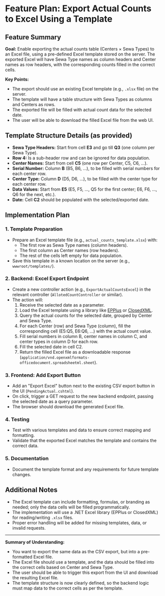 # Feature Plan: Export Actual Counts to Excel Using a Template

## Feature Summary

**Goal:**
Enable exporting the actual counts table (Centers × Sewa Types) to an Excel file, using a pre-defined Excel template stored on the server. The exported Excel will have Sewa Type names as column headers and Center names as row headers, with the corresponding counts filled in the correct cells.

**Key Points:**
- The export should use an existing Excel template (e.g., `.xlsx` file) on the server.
- The template will have a table structure with Sewa Types as columns and Centers as rows.
- The exported file will be filled with actual count data for the selected date.
- The user will be able to download the filled Excel file from the web UI.


## Template Structure Details (as provided)
- **Sewa Type Headers:** Start from cell **E3** and go till **Q3** (one column per Sewa Type).
- **Row 4:** Is a sub-header row and can be ignored for data population.
- **Center Names:** Start from cell **C5** (one row per Center, C5, C6, ...).
- **Serial Number:** Column **B** (B5, B6, ...), to be filled with serial numbers for each center row.
- **Center Type:** Column **D** (D5, D6, ...), to be filled with the center type for each center row.
- **Data Values:** Start from **E5** (E5, F5, ..., Q5 for the first center; E6, F6, ..., Q6 for the next, etc.).
- **Date:** Cell **C2** should be populated with the selected/exported date.

## Implementation Plan

### 1. **Template Preparation**
- Prepare an Excel template file (e.g., `actual_counts_template.xlsx`) with:
  - The first row as Sewa Type names (column headers).
  - The first column as Center names (row headers).
  - The rest of the cells left empty for data population.
- Save this template in a known location on the server (e.g., `wwwroot/templates/`).

### 2. **Backend: Excel Export Endpoint**
- Create a new controller action (e.g., `ExportActualCountsExcel`) in the relevant controller (`AllotedCountController` or similar).
- The action will:
  1. Receive the selected date as a parameter.
  2. Load the Excel template using a library like [EPPlus](https://github.com/JanKallman/EPPlus) or [ClosedXML](https://github.com/ClosedXML/ClosedXML).
  3. Query the actual counts for the selected date, grouped by Center and Sewa Type.
  4. For each Center (row) and Sewa Type (column), fill the corresponding cell (E5:Q5, E6:Q6, ...) with the actual count value.
  5. Fill serial numbers in column B, center names in column C, and center types in column D for each row.
  6. Fill the selected date in cell C2.
  7. Return the filled Excel file as a downloadable response (`application/vnd.openxmlformats-officedocument.spreadsheetml.sheet`).

### 3. **Frontend: Add Export Button**
- Add an "Export Excel" button next to the existing CSV export button in the UI (`PendingActual.cshtml`).
- On click, trigger a GET request to the new backend endpoint, passing the selected date as a query parameter.
- The browser should download the generated Excel file.

### 4. **Testing**
- Test with various templates and data to ensure correct mapping and formatting.
- Validate that the exported Excel matches the template and contains the correct data.

### 5. **Documentation**
- Document the template format and any requirements for future template changes.

## Additional Notes
- The Excel template can include formatting, formulas, or branding as needed; only the data cells will be filled programmatically.
- The implementation will use a .NET Excel library (EPPlus or ClosedXML) for reading/writing `.xlsx` files.
- Proper error handling will be added for missing templates, data, or invalid requests.

---

**Summary of Understanding:**
- You want to export the same data as the CSV export, but into a pre-formatted Excel file.
- The Excel file should use a template, and the data should be filled into the correct cells based on Center and Sewa Type.
- The user should be able to trigger this export from the UI and download the resulting Excel file.
- The template structure is now clearly defined, so the backend logic must map data to the correct cells as per the template.
